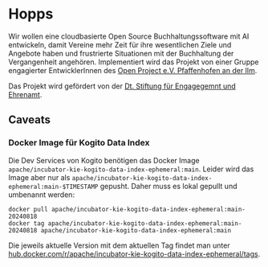 # Hopps

Wir wollen eine cloudbasierte Open Source Buchhaltungssoftware mit AI entwickeln, damit Vereine mehr Zeit für ihre
wesentlichen Ziele und Angebote haben und frustrierte Situationen mit der Buchhaltung der Vergangenheit angehören.
Implementiert wird das Projekt von einer Gruppe engagierter EntwicklerInnen
des [Open Project e.V. Pfaffenhofen an der Ilm](https://op-paf.de).

Das Projekt wird gefördert von
der [Dt. Stiftung für Engagegemnt und Ehrenamt](https://www.deutsche-stiftung-engagement-und-ehrenamt.de/).

## Caveats

### Docker Image für Kogito Data Index

Die Dev Services von Kogito benötigen das Docker Image `apache/incubator-kie-kogito-data-index-ephemeral:main`. Leider
wird das Image aber nur als `apache/incubator-kie-kogito-data-index-ephemeral:main-$TIMESTAMP` gepusht. Daher muss es
lokal gepullt und umbenannt werden:

    docker pull apache/incubator-kie-kogito-data-index-ephemeral:main-20240818
    docker tag apache/incubator-kie-kogito-data-index-ephemeral:main-20240818 apache/incubator-kie-kogito-data-index-ephemeral:main

Die jeweils aktuelle Version mit dem aktuellen Tag findet man
unter [hub.docker.com/r/apache/incubator-kie-kogito-data-index-ephemeral/tags](https://hub.docker.com/r/apache/incubator-kie-kogito-data-index-ephemeral/tags).